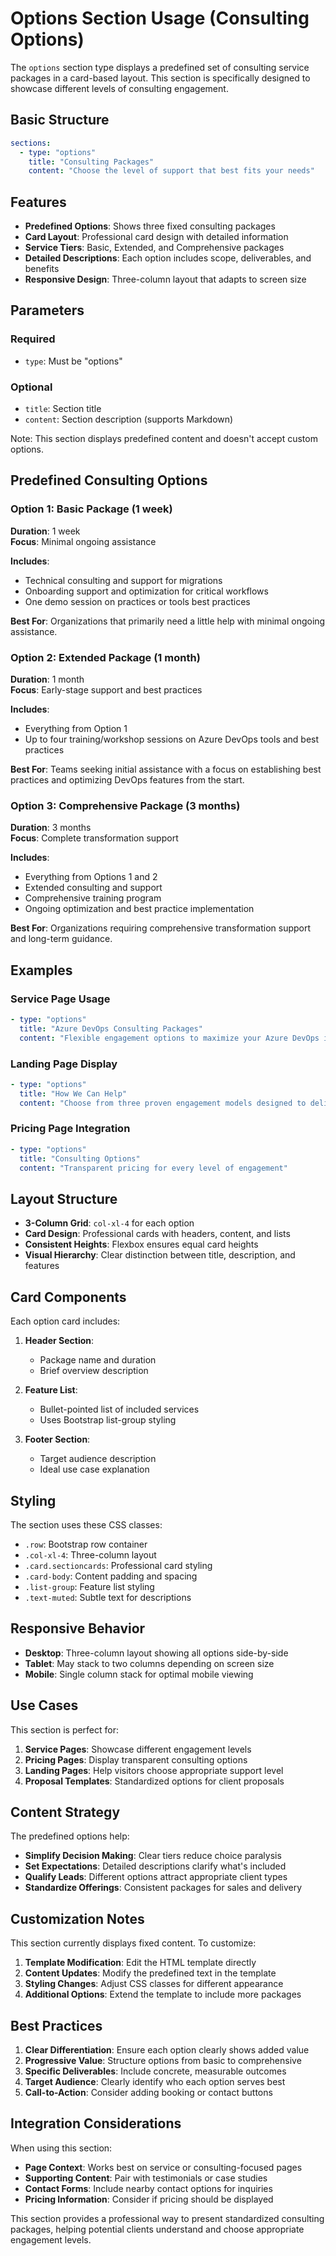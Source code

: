 # Options Section Usage (Consulting Options)

The `options` section type displays a predefined set of consulting service packages in a card-based layout. This section is specifically designed to showcase different levels of consulting engagement.

## Basic Structure

```yaml
sections:
  - type: "options"
    title: "Consulting Packages"
    content: "Choose the level of support that best fits your needs"
```

## Features

- **Predefined Options**: Shows three fixed consulting packages
- **Card Layout**: Professional card design with detailed information
- **Service Tiers**: Basic, Extended, and Comprehensive packages
- **Detailed Descriptions**: Each option includes scope, deliverables, and benefits
- **Responsive Design**: Three-column layout that adapts to screen size

## Parameters

### Required

- `type`: Must be "options"

### Optional

- `title`: Section title
- `content`: Section description (supports Markdown)

Note: This section displays predefined content and doesn't accept custom options.

## Predefined Consulting Options

### Option 1: Basic Package (1 week)

**Duration**: 1 week  
**Focus**: Minimal ongoing assistance

**Includes**:

- Technical consulting and support for migrations
- Onboarding support and optimization for critical workflows
- One demo session on practices or tools best practices

**Best For**: Organizations that primarily need a little help with minimal ongoing assistance.

### Option 2: Extended Package (1 month)

**Duration**: 1 month  
**Focus**: Early-stage support and best practices

**Includes**:

- Everything from Option 1
- Up to four training/workshop sessions on Azure DevOps tools and best practices

**Best For**: Teams seeking initial assistance with a focus on establishing best practices and optimizing DevOps features from the start.

### Option 3: Comprehensive Package (3 months)

**Duration**: 3 months  
**Focus**: Complete transformation support

**Includes**:

- Everything from Options 1 and 2
- Extended consulting and support
- Comprehensive training program
- Ongoing optimization and best practice implementation

**Best For**: Organizations requiring comprehensive transformation support and long-term guidance.

## Examples

### Service Page Usage

```yaml
- type: "options"
  title: "Azure DevOps Consulting Packages"
  content: "Flexible engagement options to maximize your Azure DevOps investment"
```

### Landing Page Display

```yaml
- type: "options"
  title: "How We Can Help"
  content: "Choose from three proven engagement models designed to deliver maximum value"
```

### Pricing Page Integration

```yaml
- type: "options"
  title: "Consulting Options"
  content: "Transparent pricing for every level of engagement"
```

## Layout Structure

- **3-Column Grid**: `col-xl-4` for each option
- **Card Design**: Professional cards with headers, content, and lists
- **Consistent Heights**: Flexbox ensures equal card heights
- **Visual Hierarchy**: Clear distinction between title, description, and features

## Card Components

Each option card includes:

1. **Header Section**:

   - Package name and duration
   - Brief overview description

2. **Feature List**:

   - Bullet-pointed list of included services
   - Uses Bootstrap list-group styling

3. **Footer Section**:
   - Target audience description
   - Ideal use case explanation

## Styling

The section uses these CSS classes:

- `.row`: Bootstrap row container
- `.col-xl-4`: Three-column layout
- `.card.sectioncards`: Professional card styling
- `.card-body`: Content padding and spacing
- `.list-group`: Feature list styling
- `.text-muted`: Subtle text for descriptions

## Responsive Behavior

- **Desktop**: Three-column layout showing all options side-by-side
- **Tablet**: May stack to two columns depending on screen size
- **Mobile**: Single column stack for optimal mobile viewing

## Use Cases

This section is perfect for:

1. **Service Pages**: Showcase different engagement levels
2. **Pricing Pages**: Display transparent consulting options
3. **Landing Pages**: Help visitors choose appropriate support level
4. **Proposal Templates**: Standardized options for client proposals

## Content Strategy

The predefined options help:

- **Simplify Decision Making**: Clear tiers reduce choice paralysis
- **Set Expectations**: Detailed descriptions clarify what's included
- **Qualify Leads**: Different options attract appropriate client types
- **Standardize Offerings**: Consistent packages for sales and delivery

## Customization Notes

This section currently displays fixed content. To customize:

1. **Template Modification**: Edit the HTML template directly
2. **Content Updates**: Modify the predefined text in the template
3. **Styling Changes**: Adjust CSS classes for different appearance
4. **Additional Options**: Extend the template to include more packages

## Best Practices

1. **Clear Differentiation**: Ensure each option clearly shows added value
2. **Progressive Value**: Structure options from basic to comprehensive
3. **Specific Deliverables**: Include concrete, measurable outcomes
4. **Target Audience**: Clearly identify who each option serves best
5. **Call-to-Action**: Consider adding booking or contact buttons

## Integration Considerations

When using this section:

- **Page Context**: Works best on service or consulting-focused pages
- **Supporting Content**: Pair with testimonials or case studies
- **Contact Forms**: Include nearby contact options for inquiries
- **Pricing Information**: Consider if pricing should be displayed

This section provides a professional way to present standardized consulting packages, helping potential clients understand and choose appropriate engagement levels.
